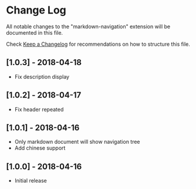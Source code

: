 # Change Log
All notable changes to the "markdown-navigation" extension will be documented in this file.

Check [Keep a Changelog](http://keepachangelog.com/) for recommendations on how to structure this file.

## [1.0.3] - 2018-04-18
- Fix description display

## [1.0.2] - 2018-04-17
- Fix header repeated

## [1.0.1] - 2018-04-16
- Only markdown document will show navigation tree
- Add chinese support

## [1.0.0] - 2018-04-16
- Initial release